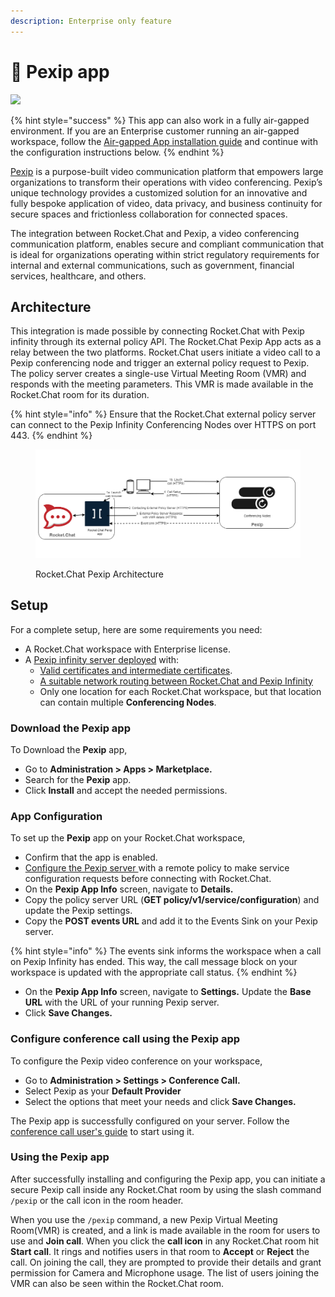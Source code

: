 ```yaml
---
description: Enterprise only feature
---
```


# 👑 Pexip app

![](<../../../.gitbook/assets/2021-06-10\_22-31-38 (3) (3) (3) (3) (3) (3) (3) (3) (3) (2) (3) (1) (1) (1) (1) (2) (1) (1) (1) (1) (1) (1) (8).jpg>)

{% hint style="success" %}
This app can also work in a fully air-gapped environment. If you are an Enterprise customer running an air-gapped workspace, follow the [Air-gapped App installation guide](../../../setup-and-configure/rocket.chat-air-gapped-deployment/air-gapped-app-installation.md) and continue with the configuration instructions below.
{% endhint %}

[Pexip](https://www.pexip.com/) is a purpose-built video communication platform that empowers large organizations to transform their operations with video conferencing. Pexip’s unique technology provides a customized solution for an innovative and fully bespoke application of video, data privacy, and business continuity for secure spaces and frictionless collaboration for connected spaces.

The integration between Rocket.Chat and Pexip, a video conferencing communication platform, enables secure and compliant communication that is ideal for organizations operating within strict regulatory requirements for internal and external communications, such as government, financial services, healthcare, and others.

## Architecture

This integration is made possible by connecting Rocket.Chat with Pexip infinity through its external policy API. The Rocket.Chat Pexip App acts as a relay between the two platforms. Rocket.Chat users initiate a video call to a Pexip conferencing node and trigger an external policy request to Pexip. The policy server creates a single-use Virtual Meeting Room (VMR) and responds with the meeting parameters. This VMR is made available in the Rocket.Chat room for its duration.

{% hint style="info" %}
Ensure that the Rocket.Chat external policy server can connect to the Pexip Infinity Conferencing Nodes over HTTPS on port 443.
{% endhint %}

<figure><img src="../../../.gitbook/assets/RocketChat-Pexip.png" alt=""><figcaption><p>Rocket.Chat Pexip Architecture</p></figcaption></figure>

## Setup

For a complete setup, here are some requirements you need:

* A Rocket.Chat workspace with Enterprise license.
* A [Pexip infinity server deployed](https://docs.pexip.com/admin/installation\_overview.htm) with:
  * [Valid certificates and intermediate certificates](https://docs.pexip.com/admin/certificate\_management.htm).
  * [A suitable network routing between Rocket.Chat and Pexip Infinity](https://docs.pexip.com/admin/port\_usage.htm)
  * Only one location for each Rocket.Chat workspace, but that location can contain multiple **Conferencing Nodes**.

### Download the Pexip app

To Download the **Pexip** app,

* Go to **Administration > Apps > Marketplace.**
* Search for the **Pexip** app.
* Click **Install** and accept the needed permissions.

### App Configuration

To set up the **Pexip** app on your Rocket.Chat workspace,

* Confirm that the app is enabled.
* [Configure the Pexip server ](https://docs.pexip.com/admin/integrate\_policy.htm)with a remote policy to make service configuration requests before connecting with Rocket.Chat.&#x20;
* On the **Pexip App Info** screen, navigate to **Details.**&#x20;
* Copy the policy server URL (**GET policy/v1/service/configuration**) and update the Pexip settings.
* Copy the  **POST events URL** and add it to the Events Sink on your Pexip server.

{% hint style="info" %}
The events sink informs the workspace when a call on Pexip Infinity has ended. This way, the call message block on your workspace is updated with the appropriate call status.
{% endhint %}

* On the **Pexip App Info** screen, navigate to **Settings.**  Update the **Base URL** with the URL of your running Pexip server.
* Click **Save Changes.**

### Configure conference call using the Pexip app

To configure the Pexip video conference on your workspace,

* Go to **Administration > Settings > Conference Call.**
* Select Pexip as your **Default Provider**
* Select the options that meet your needs and click **Save Changes.**

The Pexip app is successfully configured on your server. Follow the [conference call user's guide](../conference-call-users-guide.md) to start using it.

### Using the Pexip app

After successfully installing and configuring the Pexip app, you can initiate a secure Pexip call inside any Rocket.Chat room by using the slash command `/pexip` or the call icon in the room header.

When you use the `/pexip` command, a new Pexip Virtual Meeting Room(VMR) is created, and a link is made available in the room for users to use and **Join call**. When you click the **call icon** in any Rocket.Chat room hit **Start call**. It rings and notifies users in that room to **Accept** or **Reject** the call. On joining the call, they are prompted to provide their details and grant permission for Camera and Microphone usage. The list of users joining the VMR can also be seen within the Rocket.Chat room.
